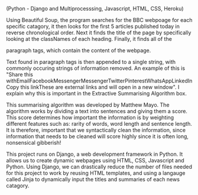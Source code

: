 (Python - Django and Multiprocesssing, Javascript, HTML, CSS, Heroku)

Using Beautiful Soup, the program searches for the BBC webpoage for each specific catagory, 
it then looks for the first 5 articles published today in reverse chronological order. 
Next it finds the title of the page by specifically looking at the classNames of each heading. 
Finally, it finds all of the <p> paragraph tags, which contain the content of the webpage.

Text found in paragraph tags is then appended to a single string, with commonly occuring strings of information removed. 
An example of this is "Share this withEmailFacebookMessengerMessengerTwitterPinterestWhatsAppLinkedInCopy this linkThese are external links and will open in a new window". 
I explain why this is important in the Extractive Summarising Algorithm box.

This summarising algorithm was developed by Matthew Mayo. The algorithm works by dividing a text into sentences and giving them a score. 
This score determines how important the information is by weighting different features such as: rarity of words, word length and sentence length. 
It is therefore, important that we syntactically clean the information, 
since information that needs to be cleaned will score highly since it is often long, nonsensical gibberish!

This project runs on Django, a web development framework in Python. It allows us to create dynamic webpages using HTML, CSS, Javascript and Python. 
Using Django, we can drastically reduce the number of files needed for this project to work by reusing HTML templates, 
and using a langauge called Jinja to dynamically input the titles and summaries of each news catagory.

